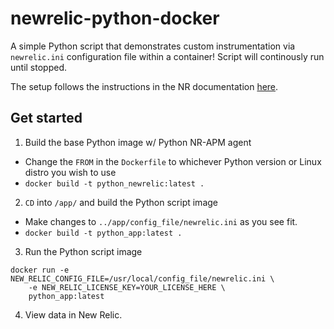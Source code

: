 # newrelic-python-docker

A simple Python script that demonstrates custom instrumentation via `newrelic.ini` configuration file within a container!
Script will continously run until stopped.

The setup follows the instructions in the NR documentation [here](https://docs.newrelic.com/docs/agents/python-agent/installation/install-new-relic-python-agent-docker#build).

## Get started

1. Build the base Python image w/ Python NR-APM agent
  * Change the `FROM` in the `Dockerfile` to whichever Python version or Linux distro you wish to use
  * `docker build -t python_newrelic:latest .`
2. `CD` into `/app/` and build the Python script image
  * Make changes to `../app/config_file/newrelic.ini` as you see fit.
  * `docker build -t python_app:latest .`
3. Run the Python script image

```
docker run -e NEW_RELIC_CONFIG_FILE=/usr/local/config_file/newrelic.ini \
	-e NEW_RELIC_LICENSE_KEY=YOUR_LICENSE_HERE \
	python_app:latest
```

4. View data in New Relic.